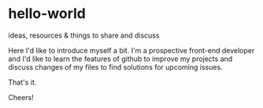 # hello-world
ideas, resources &amp; things to share and discuss

Here I'd like to introduce myself a bit.
I'm a prospective front-end developer and I'd like to learn the features of github to improve my projects and discuss changes of my files to find solutions for upcoming issues.

That's it.

Cheers!
